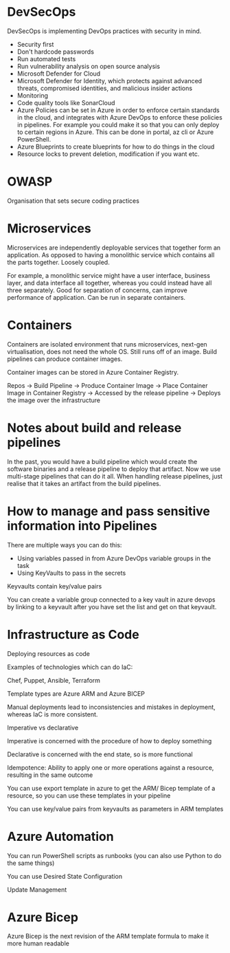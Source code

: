 # DevSecOps

DevSecOps is implementing DevOps practices with security in mind.

- Security first
- Don't hardcode passwords
- Run automated tests
- Run vulnerability analysis on open source analysis
- Microsoft Defender for Cloud
- Microsoft Defender for Identity, which protects against advanced threats, compromised identities, and malicious insider actions
- Monitoring
- Code quality tools like SonarCloud
- Azure Policies can be set in Azure in order to enforce certain standards in the cloud, and integrates with Azure DevOps to enforce these policies in pipelines. For example you could make it so that you can only deploy to certain regions in Azure. This can be done in portal, az cli or Azure PowerShell.
- Azure Blueprints to create blueprints for how to do things in the cloud
- Resource locks to prevent deletion, modification if you want etc.

# OWASP
Organisation that sets secure coding practices

# Microservices

Microservices are independently deployable services that together form an application. As opposed to having a monolithic service which contains all the parts together. Loosely coupled.

For example, a monolithic service might have a user interface, business layer, and data interface all together, whereas you could instead have all three separately. Good for separation of concerns, can improve performance of application. Can be run in separate containers.

# Containers

Containers are isolated environment that runs microservices, next-gen virtualisation, does not need the whole OS. Still runs off of an image. Build pipelines can produce container images.

Container images can be stored in Azure Container Registry.

Repos -> Build Pipeline -> Produce Container Image -> Place Container Image in Container Registry -> Accessed by the release pipeline -> Deploys the image over the infrastructure 

# Notes about build and release pipelines

In the past, you would have a build pipeline which would create the software binaries and a release pipeline to deploy that artifact. Now we use multi-stage pipelines that can do it all. When handling release pipelines, just realise that it takes an artifact from the build pipelines.

# How to manage and pass sensitive information into Pipelines

There are multiple ways you can do this:

- Using variables passed in from Azure DevOps variable groups in the task
- Using KeyVaults to pass in the secrets

Keyvaults contain key/value pairs

You can create a variable group connected to a key vault in azure devops by linking to a keyvault after you have set the list and get on that keyvault.

# Infrastructure as Code

Deploying resources as code

Examples of technologies which can do IaC:

Chef, Puppet, Ansible, Terraform

Template types are Azure ARM and Azure BICEP

Manual deployments lead to inconsistencies and mistakes in deployment, whereas IaC is more consistent.

Imperative vs declarative

Imperative is concerned with the procedure of how to deploy something

Declarative is concerned with the end state, so is more functional

Idempotence:
Ability to apply one or more operations against a resource, resulting in the same outcome

You can use export template in azure to get the ARM/ Bicep template of a resource, so you can use these templates in your pipeline

You can use key/value pairs from keyvaults as parameters in ARM templates

# Azure Automation

You can run PowerShell scripts as runbooks (you can also use Python to do the same things)

You can use Desired State Configuration

Update Management

# Azure Bicep

Azure Bicep is the next revision of the ARM template formula to make it more human readable



